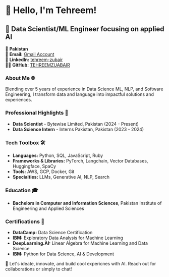 # 👋 Hello, I'm Tehreem!

## 🚀 Data Scientist/ML Engineer focusing on applied AI

📍 **Pakistan**  
📧 **Email:** [Gmail Account](tehreemzubair785@gmail.com)  
🔗 **LinkedIn:** [tehreem-zubair](www.linkedin.com/in/tehreem-zubair)  
👨‍💻 **GitHub:** [TEHREEMZUABAIR](https://github.com/TEHREEMZUBAIR)


### About Me 🌐
Blending over 5 years of experience in Data Science ML, NLP, and Software Engineering, I transform data and language into impactful solutions and experiences.


### Professional Highlights 🌟
- **Data Scientist** - Bytewise Limited, Pakistan (2024 - Present)
- **Data Science Intern** - Interns Pakistan, Pakistan (2023 - 2024)


### Tech Toolbox 🛠️
- **Languages:** Python, SQL, JavaScript, Ruby
- **Frameworks & Libraries:** PyTorch, Langchain, Vector Databases, Huggingface, SpaCy
- **Tools:** AWS, GCP, Docker, Git
- **Specialties:** LLMs, Generative AI, NLP, Search


### Education 🎓
- **Bachelors in Computer and Information Sciences**, Pakistan Institute of Engineering and Applied Sciences

### Certifications 📜
- **DataCamp:** Data Science Certification
- **IBM:** Exploratory Data Analysis for Machine Learning
- **DeepLearning.AI:** Linear Algebra for Machine Learning and Data Science
- **IBM:**  Python for Data Science, AI & Development

🔗 Let's ideate, innovate, and build cool expericnes with AI. Reach out for collaborations or simply to chat!
